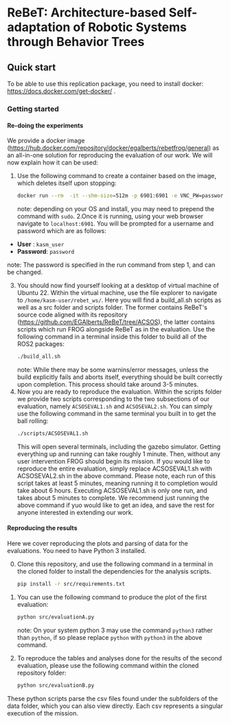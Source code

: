 # ReBeT: Architecture-based Self-adaptation of Robotic Systems through Behavior Trees
<!-- This repository is a companion page for the following publication:
> Author Names. Publication year. Thesis / Paper title. Publication venue / proceedings.

It contains all the material required for replicating the study, including: X, Y, and Z.

## How to cite us
The scientific article describing design, execution, and main results of this study is available [here](https://www.google.com).<br> 
If this study is helping your research, consider to cite it is as follows, thanks!

```
@article{,
  title={},
  author={},
  journal={},
  volume={},
  pages={},
  year={},
  publisher={}
}
``` -->

## Quick start

To be able to use this replication package, you need to install docker: https://docs.docker.com/get-docker/ .


### Getting started

#### Re-doing the experiments
We provide a docker image (https://hub.docker.com/repository/docker/egalberts/rebetfrog/general) as an all-in-one solution for reproducing the evaluation of our work. We will now explain how it can be used:
1. Use the following command to create a container based on the image, which deletes itself upon stopping:   
   ```Bash
   docker run --rm  -it --shm-size=512m -p 6901:6901 -e VNC_PW=password egalberts/rebetfrog:acsos 
   ```
    note: depending on your OS and install, you may need to prepend the command with `sudo`.
2.Once it is running, using your web browser navigate to `localhost:6901`. You will be prompted for a username and password which are as follows:
 - **User** : `kasm_user`
 - **Password**: `password`

  note: The password is specified in the run command from step 1, and can be changed.

3. You should now find yourself looking at a desktop of virtual machine of Ubuntu 22. Within the virtual machine, use the file explorer to navigate to `/home/kasm-user/rebet_ws/`. Here you will find a build_all.sh scripts as well as a src folder and scripts folder. The former contains ReBeT's source code aligned with its repository (https://github.com/EGAlberts/ReBeT/tree/ACSOS), the latter contains scripts which run FROG alongside ReBeT as in the evaluation. Use the following command in a terminal inside this folder to build all of the ROS2 packages:
   ```Bash
   ./build_all.sh
   ```
   note: While there may be some warnins/error messages, unless the build explicitly fails and aborts itself, everything should be built correctly upon completion. This process should take around 3-5 minutes.
4. Now you are ready to reproduce the evaluation. Within the scripts folder we provide two scripts corresponding to the two subsections of our evaluation, namely `ACSOSEVAL1.sh` and `ACSOSEVAL2.sh`. You can simply use the following command in the same terminal you built in to get the ball rolling:
   ```Bash
   ./scripts/ACSOSEVAL1.sh
   ```
   This will open several terminals, including the gazebo simulator. Getting everything up and running can take roughly 1 minute. Then, without any user intervention FROG should begin its mission. If you would like to reproduce the entire evaluation, simply replace ACSOSEVAL1.sh with ACSOSEVAL2.sh in the above command. Please note, each run of this script takes at least 5 minutes, meaning running it to completion would take about 6 hours. Executing ACSOSEVAL1.sh is only one run, and takes about 5 minutes to complete. We recommend just running the above command if yuo would like to get an idea, and save the rest for anyone interested in extending our work.

#### Reproducing the results
Here we cover reproducing the plots and parsing of data for the evaluations. You need to have Python 3 installed.

0. Clone this repository, and use the following command in a terminal in the cloned folder to install the dependencies for the analysis scripts.
    ```Bash
   pip install -r src/requirements.txt
   ```
   
1. You can use the following command to produce the plot of the first evaluation:
      ```Bash
   python src/evaluationA.py
   ```
   note: On your system python 3 may use the command `python3` rather than `python`, if so please replace `python` with `python3` in the above command.

2. To reproduce the tables and analyses done for the results of the second evaluation, please use the following command within the cloned repository folder:
   ```Bash
   python src/evaluationB.py
   ```
These python scripts parse the csv files found under the subfolders of the data folder, which you can also view directly. Each csv represents a singular execution of the mission.


